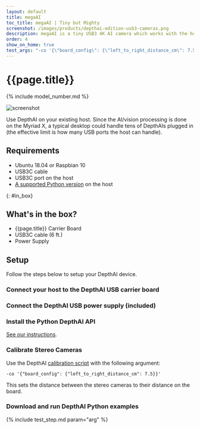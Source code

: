```yaml
---
layout: default
title: megaAI
toc_title: megaAI | Tiny but Mighty
screenshot: /images/products/depthai-edition-usb3-cameras.png
description: megaAI is a tiny USB3 4K AI camera which works with the host of your choise.
order: 4
show_on_home: true
test_args: "-co '{\"board_config\": {\"left_to_right_distance_cm\": 7.5}}'"
---
```


# {{page.title}}

{% include model_number.md %}

![screenshot]({{page.screenshot}})

Use DepthAI on your existing host. Since the AI/vision processing is done on the Myriad X, a typical desktop could handle tens of DepthAIs plugged in (the effective limit is how many USB ports the host can handle).

## Requirements

* Ubuntu 18.04 or Raspbian 10
* USB3C cable
* USB3C port on the host
* [A supported Python version](/api/#python_version) on the host

{: #in_box}
## What's in the box?

* {{page.title}} Carrier Board
* USB3C cable (6 ft.)
* Power Supply

## Setup

Follow the steps below to setup your DepthAI device.

<h3 class="step js-toc-ignore"><span></span> Connect your host to the DepthAI USB carrier board</h3>

<h3 class="step js-toc-ignore"><span></span> Connect the DepthAI USB power supply (included)</h3>

<h3 class="step js-toc-ignore"><span></span> Install the Python DepthAI API</h3>

[See our instructions](/api#install).

<h3 class="step js-toc-ignore"><span></span> Calibrate Stereo Cameras</h3>

Use the DepthAI [calibration script](/products/stereo_camera_pair/#calibration) with the following argument:

```
-co '{"board_config": {"left_to_right_distance_cm": 7.5}}'
```

This sets the distance between the stereo cameras to their distance on the board.

<h3 class="step js-toc-ignore"><span></span> Download and run DepthAI Python examples</h3>

{% include test_step.md param="arg" %}
